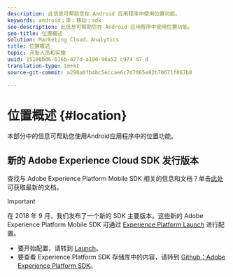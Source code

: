 ```yaml
---
description: 此信息可帮助您在 Android 应用程序中使用位置功能。
keywords: android；库；移动；sdk
seo-description: 此信息可帮助您在 Android 应用程序中使用位置功能。
seo-title: 位置概述
solution: Marketing Cloud，Analytics
title: 位置概述
topic: 开发人员和实施
uuid: 15180bd6-616b-477d-a106-96a52 c974 d7 d
translation-type: tm+mt
source-git-commit: a290a0fb4bc5eccae6c7d7065e82b70671f067b0

---
```



# 位置概述 {#location}

本部分中的信息可帮助您使用Android应用程序中的位置功能。

## 新的 Adobe Experience Cloud SDK 发行版本

查找与 Adobe Experience Platform Mobile SDK 相关的信息和文档？单击[此处](https://aep-sdks.gitbook.io/docs/)可获取最新的文档。

>[!IMPORTANT]
>
>在 2018 年 9 月，我们发布了一个新的 SDK 主要版本。这些新的 Adobe Experience Platform Mobile SDK 可通过 [Experience Platform Launch](https://www.adobe.com/experience-platform/launch.html) 进行配置。

* 要开始配置，请转到 [Launch](https://launch.adobe.com/)。
* 要查看 Experience Platform SDK 存储库中的内容，请转到 [Github：Adobe Experience Platform SDK](https://github.com/Adobe-Marketing-Cloud/acp-sdks)。
